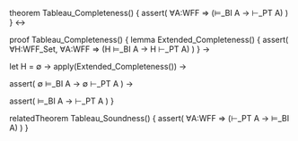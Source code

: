 theorem Tableau_Completeness() {
  assert(
    ∀A:WFF ⇒ (⊨_BI A → ⊢_PT A)
  )
} ↔

proof Tableau_Completeness() {
  lemma Extended_Completeness() {
    assert(
      ∀H:WFF_Set, ∀A:WFF ⇒ (H ⊨_BI A → H ⊢_PT A)
    )
  } →
  
  let H = ∅ →
  apply(Extended_Completeness()) →
  
  assert(
    ∅ ⊨_BI A → ∅ ⊢_PT A
  ) →
  
  assert(
    ⊨_BI A → ⊢_PT A
  )
}

relatedTheorem Tableau_Soundness() {
  assert(
    ∀A:WFF ⇒ (⊢_PT A → ⊨_BI A)
  )
}